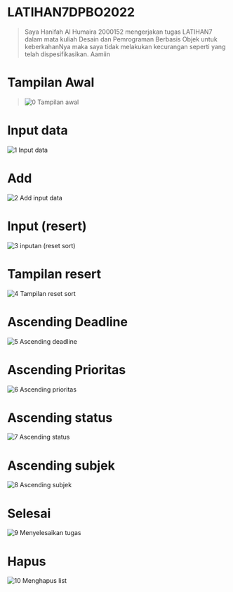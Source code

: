 # LATIHAN7DPBO2022
> Saya Hanifah Al Humaira 2000152 mengerjakan tugas LATIHAN7 dalam mata kuliah Desain dan Pemrograman Berbasis Objek untuk keberkahanNya maka saya tidak melakukan kecurangan seperti yang telah dispesifikasikan. Aamiin

# Tampilan Awal
> ![0 Tampilan awal](https://user-images.githubusercontent.com/94789593/161409717-a43fab46-f60c-45b1-be4d-1766abfe502a.png)

# Input data
![1 Input data](https://user-images.githubusercontent.com/94789593/161409719-8948c9db-6d30-4938-8021-3658598f628e.png)

# Add 
![2 Add input data](https://user-images.githubusercontent.com/94789593/161409723-635820d6-1c19-41a0-826c-5296ec2324a2.png)

# Input (resert)
![3 inputan (reset sort)](https://user-images.githubusercontent.com/94789593/161409845-3c747994-8dcd-40a8-b41b-a09651cf542c.png)

# Tampilan resert
![4 Tampilan reset sort](https://user-images.githubusercontent.com/94789593/161409853-1ae7e170-df69-441e-ac40-dbe9ae7aa0e4.png)

# Ascending Deadline
![5 Ascending deadline](https://user-images.githubusercontent.com/94789593/161409859-3957626d-3bf7-4706-81f0-ced26e8d8662.png)

# Ascending Prioritas 
![6 Ascending prioritas](https://user-images.githubusercontent.com/94789593/161409875-92633bbd-3670-40c5-8d45-59fe525311f3.png)

# Ascending status
![7 Ascending status](https://user-images.githubusercontent.com/94789593/161409895-9ad1fed1-9968-48b5-ba24-2a1277ae960e.png)

# Ascending subjek
![8 Ascending subjek](https://user-images.githubusercontent.com/94789593/161409899-b35c8edb-5329-4e66-83d8-2fdd58ee1312.png)

# Selesai
![9 Menyelesaikan tugas](https://user-images.githubusercontent.com/94789593/161409747-082e0fc1-d3bd-4e23-8631-17951a9a6c7f.png)

# Hapus
![10 Menghapus list](https://user-images.githubusercontent.com/94789593/161409902-569c645d-9173-42a2-9585-752b8e501c12.png)
